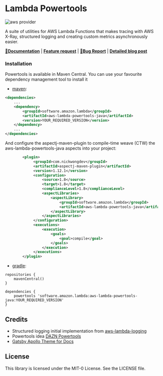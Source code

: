 # Lambda Powertools

![aws provider](https://img.shields.io/badge/provider-AWS-orange?logo=amazon-aws&color=ff9900)


A suite of utilities for AWS Lambda Functions that makes tracing with AWS X-Ray, structured logging and creating custom metrics asynchronously easier.

**[📜Documentation](https://awslabs.github.io/aws-lambda-powertools-java/)** | **[Feature request](https://github.com/awslabs/aws-lambda-powertools-java/issues/new?assignees=&labels=feature-request%2C+triage&template=feature_request.md&title=)** | **[🐛Bug Report](https://github.com/awslabs/aws-lambda-powertools-java/issues/new?assignees=&labels=bug%2C+triage&template=bug_report.md&title=)** | **[Detailed blog post](https://aws.amazon.com/blogs/opensource/simplifying-serverless-best-practices-with-lambda-powertools/)**

### Installation

Powertools is available in Maven Central. You can use your favourite dependency management tool to install it

* [maven](https://maven.apache.org/):
```xml
<dependencies>
    ...
    <dependency>
        <groupId>software.amazon.lambda</groupId>
        <artifactId>aws-lambda-powertools-java</artifactId>
        <version>YOUR_REQUIRED_VERSION</version>
    </dependency>
    ...
</dependencies>
```

And configure the aspectj-maven-plugin to compile-time weave (CTW) the aws-lambda-powertools-java aspects into your project:

```xml
        <plugin>
             <groupId>com.nickwongdev</groupId>
             <artifactId>aspectj-maven-plugin</artifactId>
             <version>1.12.1</version>
             <configuration>
                 <source>1.8</source>
                 <target>1.8</target>
                 <complianceLevel>1.8</complianceLevel>
                 <aspectLibraries>
                     <aspectLibrary>
                         <groupId>software.amazon.lambda</groupId>
                         <artifactId>aws-lambda-powertools-java</artifactId>
                     </aspectLibrary>
                 </aspectLibraries>
             </configuration>
             <executions>
                 <execution>
                     <goals>
                         <goal>compile</goal>
                     </goals>
                 </execution>
             </executions>
        </plugin>

```
* [gradle](https://gradle.org/):
```
repositories {
    mavenCentral()
}

dependencies {
    powertools 'software.amazon.lambda:aws-lambda-powertools-java:YOUR_REQUIRED_VERSION'
}
```

## Credits

* Structured logging initial implementation from [aws-lambda-logging](https://gitlab.com/hadrien/aws_lambda_logging)
* Powertools idea [DAZN Powertools](https://github.com/getndazn/dazn-lambda-powertools/)
* [Gatsby Apollo Theme for Docs](https://github.com/apollographql/gatsby-theme-apollo/tree/master/packages/gatsby-theme-apollo-docs)

## License

This library is licensed under the MIT-0 License. See the LICENSE file.
